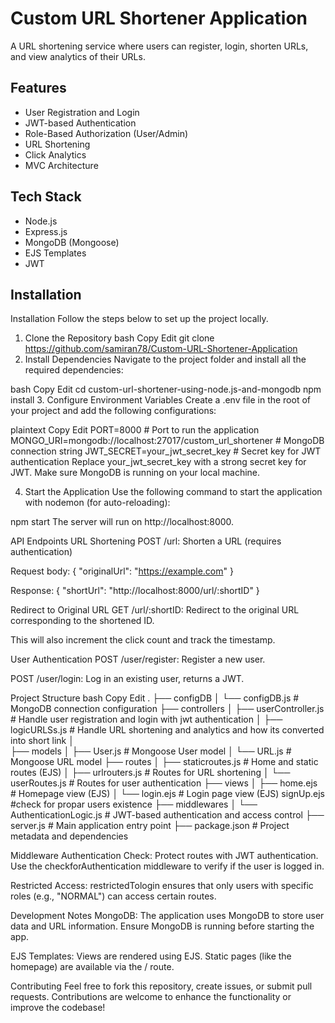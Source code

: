 # Custom URL Shortener Application

A URL shortening service where users can register, login, shorten URLs, and view analytics of their URLs.

## Features
- User Registration and Login
- JWT-based Authentication
- Role-Based Authorization (User/Admin)
- URL Shortening
- Click Analytics
- MVC Architecture

## Tech Stack
- Node.js
- Express.js
- MongoDB (Mongoose)
- EJS Templates
- JWT

## Installation


Installation
Follow the steps below to set up the project locally.

1. Clone the Repository
bash
Copy
Edit
git clone https://github.com/samiran78/Custom-URL-Shortener-Application
2. Install Dependencies
Navigate to the project folder and install all the required dependencies:

bash
Copy
Edit
cd custom-url-shortener-using-node.js-and-mongodb
npm install
3. Configure Environment Variables
Create a .env file in the root of your project and add the following configurations:

plaintext
Copy
Edit
PORT=8000                      # Port to run the application
MONGO_URI=mongodb://localhost:27017/custom_url_shortener  # MongoDB connection string
JWT_SECRET=your_jwt_secret_key  # Secret key for JWT authentication
Replace your_jwt_secret_key with a strong secret key for JWT. Make sure MongoDB is running on your local machine.

4. Start the Application
Use the following command to start the application with nodemon (for auto-reloading):

npm start
The server will run on http://localhost:8000.


API Endpoints
URL Shortening
POST /url: Shorten a URL (requires authentication)

Request body: { "originalUrl": "https://example.com" }

Response: { "shortUrl": "http://localhost:8000/url/:shortID" }

Redirect to Original URL
GET /url/:shortID: Redirect to the original URL corresponding to the shortened ID.

This will also increment the click count and track the timestamp.

User Authentication
POST /user/register: Register a new user.

POST /user/login: Log in an existing user, returns a JWT.

Project Structure
bash
Copy
Edit
.
├── configDB
│   └── configDB.js          # MongoDB connection configuration
├── controllers
│   ├── userController.js    # Handle user registration and login with jwt authentication 
│   ├── logicURLSs.js     # Handle URL shortening and analytics and how its converted into short link
│   
├── models
│   ├── User.js              # Mongoose User model
│   └── URL.js               # Mongoose URL model
├── routes
│   ├── staticroutes.js      # Home and static routes (EJS)
│   ├── urlrouters.js        # Routes for URL shortening
│   └── userRoutes.js        # Routes for user authentication
├── views
│   ├── home.ejs            # Homepage view (EJS)
│   └── login.ejs            # Login page view (EJS)
        signUp.ejs           #check for propar users existence
├── middlewares
│   └── AuthenticationLogic.js # JWT-based authentication and access control
├── server.js                # Main application entry point
├── package.json             # Project metadata and dependencies



Middleware
Authentication Check: Protect routes with JWT authentication. Use the checkforAuthentication middleware to verify if the user is logged in.

Restricted Access: restrictedTologin ensures that only users with specific roles (e.g., "NORMAL") can access certain routes.

Development Notes
MongoDB: The application uses MongoDB to store user data and URL information. Ensure MongoDB is running before starting the app.

EJS Templates: Views are rendered using EJS. Static pages (like the homepage) are available via the / route.

Contributing
Feel free to fork this repository, create issues, or submit pull requests. Contributions are welcome to enhance the functionality or improve the codebase!

